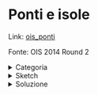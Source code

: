 # Ponti e isole

Link: [ois_ponti](https://training.olinfo.it/task/ois_ponti)

Fonte: OIS 2014 Round 2

<details>
<summary>Categoria</summary>
Grafi
</details>

<details>
<summary>Sketch</summary>
Notiamo che il problema si riduce ad individuare il numero di componenti connesse. Infatti ogni coppia di componenti connesse può essere unita tramite la costruzione di un ponte tra due nodi appartenenti alle due componenti.
<br>
Sia X il numero di componenti connesse, la risposta sarà quindi X-1.
</details>

<details>
<summary>Soluzione</summary>

```cpp
#include <bits/stdc++.h>
using namespace std;

vector<vector<int>> adj;
vector<bool> visited;

void dfs(int v) {
	if (visited[v]) return;
	visited[v] = true;

	for (auto u: adj[v]) {
		dfs(u);
	}
}

int main() {
	freopen("input.txt", "r", stdin);
	freopen("output.txt", "w", stdout);

	int N, M; cin >> N >> M;

	adj.resize(N);
	visited.resize(N, false);

	for (int i = 0, x, y; i < M; i++) {
		cin >> x >> y;

		adj[x].push_back(y);
		adj[y].push_back(x);
	}

	int R = 0;
	for (int i = 0; i < N; i++) {
		if (!visited[i]) {
			dfs(i);
			R++;
		}
	}

	cout << R-1 << '\n';
    return 0;
}
```
</details>
